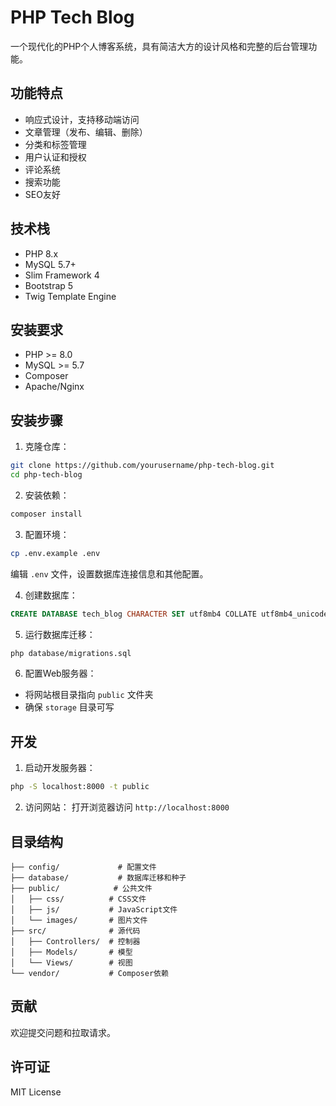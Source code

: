 # PHP Tech Blog

一个现代化的PHP个人博客系统，具有简洁大方的设计风格和完整的后台管理功能。

## 功能特点

- 响应式设计，支持移动端访问
- 文章管理（发布、编辑、删除）
- 分类和标签管理
- 用户认证和授权
- 评论系统
- 搜索功能
- SEO友好

## 技术栈

- PHP 8.x
- MySQL 5.7+
- Slim Framework 4
- Bootstrap 5
- Twig Template Engine

## 安装要求

- PHP >= 8.0
- MySQL >= 5.7
- Composer
- Apache/Nginx

## 安装步骤

1. 克隆仓库：
```bash
git clone https://github.com/yourusername/php-tech-blog.git
cd php-tech-blog
```

2. 安装依赖：
```bash
composer install
```

3. 配置环境：
```bash
cp .env.example .env
```
编辑 `.env` 文件，设置数据库连接信息和其他配置。

4. 创建数据库：
```sql
CREATE DATABASE tech_blog CHARACTER SET utf8mb4 COLLATE utf8mb4_unicode_ci;
```

5. 运行数据库迁移：
```bash
php database/migrations.sql
```

6. 配置Web服务器：
- 将网站根目录指向 `public` 文件夹
- 确保 `storage` 目录可写

## 开发

1. 启动开发服务器：
```bash
php -S localhost:8000 -t public
```

2. 访问网站：
打开浏览器访问 `http://localhost:8000`

## 目录结构

```
├── config/             # 配置文件
├── database/           # 数据库迁移和种子
├── public/            # 公共文件
│   ├── css/          # CSS文件
│   ├── js/           # JavaScript文件
│   └── images/       # 图片文件
├── src/              # 源代码
│   ├── Controllers/  # 控制器
│   ├── Models/       # 模型
│   └── Views/        # 视图
└── vendor/           # Composer依赖
```

## 贡献

欢迎提交问题和拉取请求。

## 许可证

MIT License 